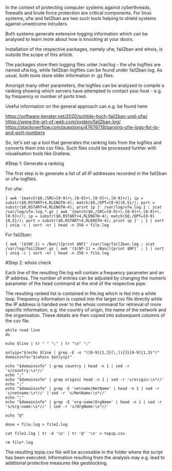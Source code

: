 In the context of protecting computer systems against cyberthreads, firewalls and 
brute force protection are critical components. For linux systems, ufw and fail2ban are two such tools helping to shield systems against unwelcome intruders.

Both systems generate extensive logging information which can be analysed to learn more about how is knocking at your doors.

Installation of the respective packages, namely ufw, fail2ban and whois, is outside the scope of this article.

The packages store their logging files unter /var/log - the ufw logfiles are named ufw.log, while fail2ban logfiles can be found under fail2ban.log. As usual, both tools store older information in .gz files.

Amongst many other parameters, the logfiles can be analysed to compile a ranking showing which servers have attempted to contact your host - e.g. by frequency or number of ports tried.

Useful information on the general approach can e.g. be found here:

https://software-berater.net/2020/schilde-hoch-fail2ban-und-ufw/
https://www.the-art-of-web.com/system/fail2ban-log/
https://stackoverflow.com/questions/47676718/parsing-ufw-logs-for-ip-and-port-numbers

So, let's set up a tool that generates the ranking lists from the logfiles and converts them into csv files. Such files could be processed further with visualisation tools like Grafana.

#Step 1: Generate a ranking

The first step is to generate a list of all IP addresses recorded in the fail2ban or ufw logfiles.

For ufw:

    { awk '{match($0,/SRC=[0-9]+\.[0-9]+\.[0-9]+\.[0-9]+/); ip = substr($0,RSTART+4,RLENGTH-4); match($0,/DPT=[0-9]{0,5}/); port = substr($0,RSTART+4,RLENGTH-4); print ip }' /var/log/ufw.log.1 ; zcat /var/log/ufw.log.*.gz | awk '{match($0,/SRC=[0-9]+\.[0-9]+\.[0-9]+\.[0-9]+/); ip = substr($0,RSTART+4,RLENGTH-4); match($0,/DPT=[0-9]{0,5}/); port = substr($0,RSTART+4,RLENGTH-4); print ip }' ; } | sort | uniq -c | sort -nr | head -n 250 > file.log

For fail2ban:

    { awk '($(NF-1) = /Ban/){print $NF}' /var/log/fail2ban.log ; zcat /var/log/fail2ban*.gz | awk '($(NF-1) = /Ban/){print $NF}' ; } | sort | uniq -c | sort -nr | head -n 250 > file.log

#Step 2: whois check
    
Each line of the resulting file.log will contain a frequency parameter and an IP address. The number of entries can be adjusted by changing the numeric parameter of the head command at the end of the respective pipe. 

The resulting ranked list is contained in file.log which is fed into a while loop. Frequency information is copied into the target csv file directly while the IP address is handed over to the whois command for retrieval of more specific information, e.g. the country of origin, the name of the network and the organisation. These details are then copied into subsequent columns of the csv file.

    while read line
    do

    echo $line | tr " " ";" | tr "\n" ";"

    onlyip="$(echo $line | grep -E -o "([0-9]{1,3}[\.]){3}[0-9]{1,3}")"
    domaininfo="$(whois $onlyip)"

    echo "$domaininfo" | grep country | head -n 1 | sed -r 's/country:\s*//'
    echo ";"
    echo "$domaininfo" | grep origin| head -n 1 | sed -r 's/origin:\s*//'
    echo ";"
    echo "$domaininfo" | grep -E 'netname|NetName' | head -n 1 | sed -r 's/netname:\s*//' | sed -r 's/NetName:\s*//'
    echo ";"
    echo "$domaininfo" | grep -E 'org-name|OrgName' | head -n 1 | sed -r 's/org-name:\s*//' | sed -r 's/OrgName:\s*//'
    
    echo "@"

    done < file.log > file2.log

    cat file2.log | tr -d '\n' | tr '@' '\n' > topip.csv

    rm file*.log

The resulting topip.csv file will be accessible in the folder where the script has been executed. Information resulting from the analysis may e.g. lead to additional protective measures like geoblocking.

